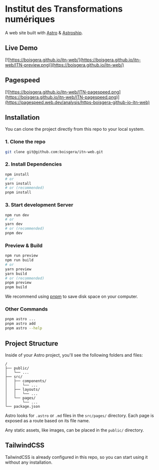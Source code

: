 # Institut des Transformations numériques

A web site built with [Astro](https://astro.build/) & [Astroship](https://astro.build/themes/details/astroship/).

## Live Demo

[![https://boisgera.github.io/itn-web/](https://boisgera.github.io/itn-web/ITN-preview.png)](https://boisgera.github.io/itn-web/)

## Pagespeed 

[![https://boisgera.github.io/itn-web/ITN-pagespeed.png](https://boisgera.github.io/itn-web/ITN-pagespeed.png)](https://pagespeed.web.dev/analysis/https-boisgera-github-io-itn-web)

## Installation

You can clone the project directly from this repo to your local system.

### 1. Clone the repo

```bash
git clone git@github.com:boisgera/itn-web.git
```

### 2. Install Dependencies

```bash
npm install
# or
yarn install
# or (recommended)
pnpm install
```

### 3. Start development Server

```bash
npm run dev
# or
yarn dev
# or (recommended)
pnpm dev
```

### Preview & Build

```bash
npm run preview
npm run build
# or
yarn preview
yarn build
# or (recommended)
pnpm preview
pnpm build
```

We recommend using [pnpm](https://pnpm.io/) to save disk space on your computer.

### Other Commands

```bash
pnpm astro ...
pnpm astro add
pnpm astro --help
```

## Project Structure

Inside of your Astro project, you'll see the following folders and files:

```
/
├── public/
│   └── ...
├── src/
│   ├── components/
│   │   └── ...
│   ├── layouts/
│   │   └── ...
│   └── pages/
│       └── ...
└── package.json
```

Astro looks for `.astro` or `.md` files in the `src/pages/` directory. Each page is exposed as a route based on its file name.

Any static assets, like images, can be placed in the `public/` directory.

## TailwindCSS

TailwindCSS is already configured in this repo, so you can start using it without any installation.
